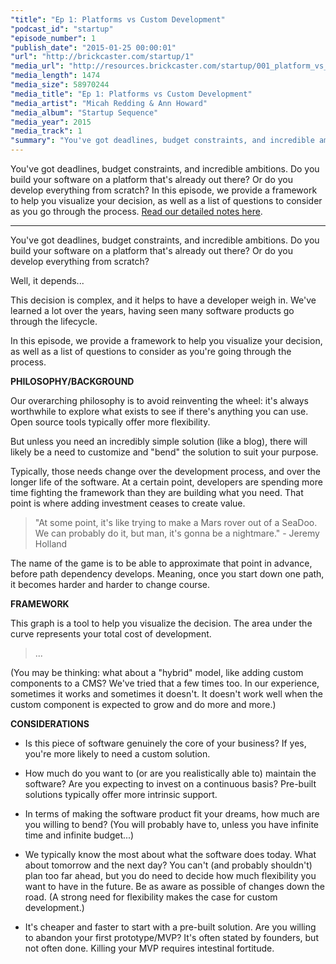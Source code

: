```yaml
---
"title": "Ep 1: Platforms vs Custom Development"
"podcast_id": "startup"
"episode_number": 1
"publish_date": "2015-01-25 00:00:01"
"url": "http://brickcaster.com/startup/1"
"media_url": "http://resources.brickcaster.com/startup/001_platform_vs_dev.mp3"
"media_length": 1474
"media_size": 58970244
"media_title": "Ep 1: Platforms vs Custom Development"
"media_artist": "Micah Redding & Ann Howard"
"media_album": "Startup Sequence"
"media_year": 2015
"media_track": 1
"summary": "You've got deadlines, budget constraints, and incredible ambitions. Do you build your software on a platform that's already out there? Or do you develop everything from scratch? In this episode, we provide a framework to help you make your decision."
---
```


You've got deadlines, budget constraints, and incredible ambitions. Do you build your software on a platform that's already out there? Or do you develop everything from scratch? In this episode, we provide a framework to help you visualize your decision, as well as a list of questions to consider as you go through the process. [Read our detailed notes here](http://brickcaster.com/startup/1).

---

You've got deadlines, budget constraints, and incredible ambitions. Do you build your software on a platform that's already out there? Or do you develop everything from scratch?

Well, it depends...

This decision is complex, and it helps to have a developer weigh in. We've learned a lot over the years, having seen many software products go through the lifecycle.

In this episode, we provide a framework to help you visualize your decision, as well as a list of questions to consider as you're going through the process.

**PHILOSOPHY/BACKGROUND**

Our overarching philosophy is to avoid reinventing the wheel:  it's always worthwhile to explore what exists to see if there's anything you can use. Open source tools typically offer more flexibility.

But unless you need an incredibly simple solution (like a blog), there will likely be a need to customize and "bend" the solution to suit your purpose.

Typically, those needs change over the development process, and over the longer life of the software. At a certain point, developers are spending more time fighting the framework than they are building what you need.  That point is where adding investment ceases to create value.

> "At some point, it's like trying to make a Mars rover out of a SeaDoo. We can probably do it, but man, it's gonna be a nightmare." - Jeremy Holland

The name of the game is to be able to approximate that point in advance, before path dependency develops. Meaning, once you start down one path, it becomes harder and harder to change course.

**FRAMEWORK**

This graph is a tool to help you visualize the decision.  The area under the curve represents your total cost of development.

> ...

(You may be thinking: what about a "hybrid" model, like adding custom components to a CMS?  We've tried that a few times too. In our experience, sometimes it works and sometimes it doesn't.  It doesn't work well when the custom component is expected to grow and do more and more.)


**CONSIDERATIONS**

- Is this piece of software genuinely the core of your business?  If yes, you're more likely to need a custom solution.

- How much do you want to (or are you realistically able to) maintain the software?  Are you expecting to invest on a continuous basis? Pre-built solutions typically offer more intrinsic support.

- In terms of making the software product fit your dreams, how much are you willing to bend?  (You will probably have to, unless you have infinite time and infinite budget...)

-  We typically know the most about what the software does today.  What about tomorrow and the next day?  You can't (and probably shouldn't) plan too far ahead, but you do need to decide how much flexibility you want to have in the future. Be as aware as possible of changes down the road.  (A strong need for flexibility makes the case for custom development.)

-  It's cheaper and faster to start with a pre-built solution.  Are you willing to abandon your first prototype/MVP? It's often stated by founders, but not often done. Killing your MVP requires intestinal fortitude.



